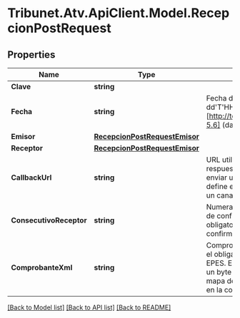 # Tribunet.Atv.ApiClient.Model.RecepcionPostRequest

## Properties

Name | Type | Description | Notes
------------ | ------------- | ------------- | -------------
**Clave** | **string** |  | 
**Fecha** | **string** | Fecha de la factura en formato [yyyy-MM-dd&#39;T&#39;HH:mm:ssZ] como se define en [http://tools.ietf.org/html/rfc3339#section-5.6] (date-time). | 
**Emisor** | [**RecepcionPostRequestEmisor**](RecepcionPostRequestEmisor.md) |  | 
**Receptor** | [**RecepcionPostRequestEmisor**](RecepcionPostRequestEmisor.md) |  | [optional] 
**CallbackUrl** | **string** | URL utilizado para que Hacienda envíe la respuesta de aceptación o rechazo, se va a enviar un mensaje JSON, igual al que se define en recepcionGetItem, por medio de un canal HTTP/HTTPS utilizando POST. | [optional] 
**ConsecutivoReceptor** | **string** | Numeración consecutiva de los mensajes de confirmación. Este atributo es obligatorio en caso de ser un mensaje de confirmación del receptor. | [optional] 
**ComprobanteXml** | **string** | Comprobante electrónico XML firmado por el obligado tributario utilizando XAdES-EPES. El texto del XML debe convertirse a un byte array y codificarse en Base64. El mapa de caracteres a utilizar en el XML y en la codificación Base64 es UTF8. | 

[[Back to Model list]](../README.md#documentation-for-models) [[Back to API list]](../README.md#documentation-for-api-endpoints) [[Back to README]](../README.md)

